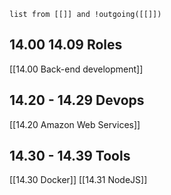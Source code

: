 ```dataview
list from [[]] and !outgoing([[]])
```
## 14.00 14.09 Roles
[[14.00 Back-end development]]
## 14.20 - 14.29 Devops 
[[14.20 Amazon Web Services]]
## 14.30 - 14.39 Tools
[[14.30 Docker]]
[[14.31 NodeJS]]